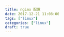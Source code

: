 ```yaml
---
title: nginx 配置
date: 2017-12-21 11:08:00
tags: ["linux"]
categories: ["linux"]
draft: true
---
```

